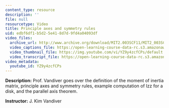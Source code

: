 ```yaml
---
content_type: resource
description: ''
file: null
resourcetype: Video
title: Principle axes and symmetry rules
uid: edbf6df1-b5d2-5e41-8d7d-9fd4a04093df
video_files:
  archive_url: http://www.archive.org/download/MIT2.003SCF11/MIT2_003SCF11_lec11_300k.mp4
  video_captions_file: https://open-learning-course-data-rc.s3.amazonaws.com/2-003sc-engineering-dynamics-fall-2011/d4fbcbb1c20f5524bf163cd2771b9518_YZ9y4zcfCPs.vtt
  video_thumbnail_file: https://img.youtube.com/vi/YZ9y4zcfCPs/default.jpg
  video_transcript_file: https://open-learning-course-data-rc.s3.amazonaws.com/2-003sc-engineering-dynamics-fall-2011/d2eca02676dd4d437f917597810bb7d4_YZ9y4zcfCPs.pdf
video_metadata:
  youtube_id: YZ9y4zcfCPs
---
```


**Description:** Prof. Vandiver goes over the definition of the moment of inertia matrix, principle axes and symmetry rules, example computation of Izz for a disk, and the parallel axis theorem.

**Instructor:** J. Kim Vandiver